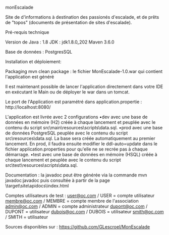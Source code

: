 monEscalade

Site de d'informations à destination des passionés d'escalade, et de prêts de "topos" (documents de présentation de sites d'escalade).

Pré-requis technique

Version de Java : 1.8
 JDK : jdk1.8.0_202
 Maven 3.6.0

Base de données : PostgresSQL

Installation et déploiement:

Packaging
mvn clean package : le fichier MonEscalade-1.0.war qui contient l'application est généré

Il est maintenant possible de lancer l'application directement dans votre IDE en exécutant le Main
ou de déployer le war dans un tomcat.

Le port de l'Application est paramétré dans application.propertie : http://localhost:8080/

L'application est livrée avec 2 configurations
•dev avec une base de données en mémoire (H2) créée à chaque lancement et peuplée avec le contenu du script src\main\resources\scripts\data.sql.
•prod avec une base de données PostgreSQL peuplée avec le contenu du script src\resources\data.sql. 
La base sera créée automatiquement au premier lancement.
En prod, il faudra ensuite modifier le ddl-auto=update dans le fichier application.properties pour qu'elle ne se recrée pas à chaque démarrage.
•test avec une base de données en mémoire (HSQL) créée à chaque lancement et peuplée avec le contenu du script src\test\resources\scripts\data.sql.

Documentation : la javadoc peut être générée via la commande mvn javadoc:javadoc puis consultée à partir de la page \target\site\apidocs\index.html

Comptes utilisateurs de test :
user@oc.com / USER = compte utilisateur
membre@oc.com / MEMBRE = compte membre de l'association
admin@oc.com / ADMIN = compte administrateur
dupont@oc.com / DUPONT = utilisateur
dubois@oc.com / DUBOIS = utilisateur
smith@oc.com / SMITH = utilisateur

Sources disponibles sur : https://github.com/GLescroel/MonEscalade
